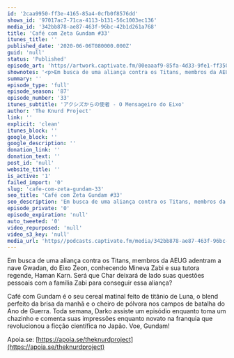 ```yaml
---
id: '2caa9950-ff3e-4165-85a4-0cfb0f8576dd'
shows_id: '97017ac7-71ca-4113-b131-56c1003ec136'
media_id: '342bb878-ae87-463f-96bc-42b1d261a768'
title: 'Café com Zeta Gundam #33'
itunes_title: ''
published_date: '2020-06-06T080000.000Z'
guid: 'null'
status: 'Published'
episode_art: 'https//artwork.captivate.fm/00eaaaf9-85fa-4d33-9fe1-ff35031a2e85/qi5st2rnof9yvhabd20xxl05.jpg'
shownotes: '<p>Em busca de uma aliança contra os Titans, membros da AEUG adentram a nave Gwadan, do Eixo Zeon, conhecendo Mineva Zabi e sua tutora regende, Haman Karn. Será que Char deixará de lado suas questões pessoais com a família Zabi para conseguir essa aliança?</p><p>Café com Gundam é o seu cereal matinal feito de titânio de Luna, o blend perfeito da brisa da manhã e o cheiro de pólvora nos campos de batalha do Ano de Guerra. Toda semana, Darko assiste um episódio enquanto toma um chazinho e comenta suas impressões enquanto novato na franquia que revolucionou a ficção científica no Japão. Voe, Gundam!</p><p>Apoia.se <a href="https//apoia.se/theknurdproject" rel="noopener noreferrer" target="_blank">https//apoia.se/theknurdproject</a></p>'
summary: ''
episode_type: 'full'
episode_season: '87'
episode_number: '33'
itunes_subtitle: 'アクシズからの使者 - O Mensageiro do Eixo'
author: 'The Knurd Project'
link: ''
explicit: 'clean'
itunes_block: ''
google_block: ''
google_description: ''
donation_link: ''
donation_text: ''
post_id: 'null'
website_title: ''
is_active: '1'
failed_import: '0'
slug: 'cafe-com-zeta-gundam-33'
seo_title: 'Café com Zeta Gundam #33'
seo_description: 'Em busca de uma aliança contra os Titans, membros da AEUG adentram a nave Gwadan, do Eixo Zeon, conhecendo Mineva Zabi e sua tutora regende, Haman Karn'
episode_private: '0'
episode_expiration: 'null'
auto_tweeted: '0'
video_repurposed: 'null'
video_s3_key: 'null'
media_url: 'https//podcasts.captivate.fm/media/342bb878-ae87-463f-96bc-42b1d261a768/cafecomgundamz33.mp3'
---
```

Em busca de uma aliança contra os Titans, membros da AEUG adentram a nave Gwadan, do Eixo Zeon, conhecendo Mineva Zabi e sua tutora regende, Haman Karn. Será que Char deixará de lado suas questões pessoais com a família Zabi para conseguir essa aliança?

Café com Gundam é o seu cereal matinal feito de titânio de Luna, o blend perfeito da brisa da manhã e o cheiro de pólvora nos campos de batalha do Ano de Guerra. Toda semana, Darko assiste um episódio enquanto toma um chazinho e comenta suas impressões enquanto novato na franquia que revolucionou a ficção científica no Japão. Voe, Gundam!

Apoia.se: [https://apoia.se/theknurdproject](https://apoia.se/theknurdproject)
